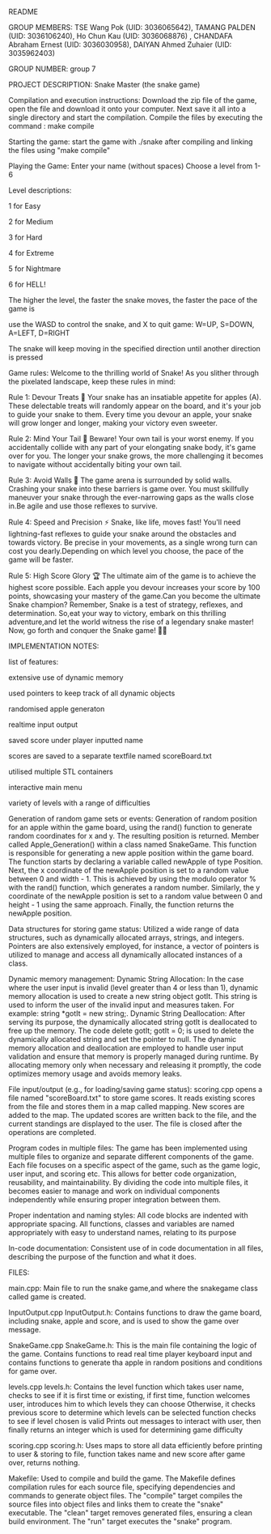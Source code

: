 README

GROUP MEMBERS: 
  TSE Wang Pok (UID: 3036065642), 
  TAMANG PALDEN (UID: 3036106240), 
  Ho Chun Kau (UID: 3036068876) , 
  CHANDAFA Abraham Ernest (UID: 3036030958),
  DAIYAN Ahmed Zuhaier (UID: 3035962403)
  
  
GROUP NUMBER: group 7

PROJECT DESCRIPTION: Snake Master (the snake game)

Compilation and execution instructions:
Download the zip file of the game, open the file and download it onto your computer. Next save it all into a single directory and start the compilation.
Compile the files by executing the command : make compile

Starting the game: 
start the game with ./snake after compiling and linking the files using "make compile"

Playing the Game:
Enter your name (without spaces)
Choose a level from 1-6

Level descriptions:

1 for Easy

2 for Medium

3 for Hard

4 for Extreme

5 for Nightmare

6 for HELL!

The higher the level, the faster the snake moves, the faster the pace of the game is

use the WASD to control the snake, and X to quit game:
W=UP,  S=DOWN,  A=LEFT,  D=RIGHT 

The snake will keep moving in the specified direction until another direction is pressed

Game rules:
Welcome to the thrilling world of Snake! 
As you slither through the pixelated landscape, keep these rules in mind:

Rule 1: Devour Treats 🍎
Your snake has an insatiable appetite for apples (A). These delectable treats will randomly appear on the board, and it's your job to guide your snake to them. Every time you devour an apple, your snake will grow longer and longer, making your victory even sweeter.

Rule 2: Mind Your Tail 🐍
Beware! Your own tail is your worst enemy. If you accidentally collide with any part of your elongating snake body, it's game over for you. The longer your snake grows, the more challenging it becomes to navigate without accidentally biting your own tail. 

Rule 3: Avoid Walls 🧱
The game arena is surrounded by solid walls. Crashing your snake into these barriers is game over. You must skillfully maneuver your snake through the ever-narrowing gaps as the walls close in.Be agile and use those reflexes to survive.

Rule 4: Speed and Precision ⚡️
Snake, like life, moves fast! You'll need lightning-fast reflexes to guide your snake around the obstacles and towards victory. Be precise in your movements, as a single wrong turn can cost you dearly.Depending on which level you choose, the pace of the game will be faster.

Rule 5: High Score Glory 🏆
The ultimate aim of the game is to achieve the highest score possible. Each apple you devour increases your score by 100 points, showcasing your mastery of the game.Can you become the ultimate Snake champion?
Remember, Snake is a test of strategy, reflexes, and determination. So,eat your way to victory, embark on this thrilling adventure,and let the world witness the rise of a legendary snake master!
Now, go forth and conquer the Snake game! 🐍🍎

IMPLEMENTATION NOTES:

list of features:

extensive use of dynamic memory

used pointers to keep track of all dynamic objects

randomised apple generaton

realtime input output

saved score under player inputted name

scores are saved to a separate textfile named scoreBoard.txt

utilised multiple STL containers

interactive main menu

variety of levels with a range of difficulties

Generation of random game sets or events:
Generation of random position for an apple within the game board, using the rand() function to generate random coordinates for x and y. The resulting position is returned.
Member called Apple_Generation() within a class named SnakeGame. This function is responsible for generating a new apple position within the game board.
The function starts by declaring a variable called newApple of type Position.
Next, the x coordinate of the newApple position is set to a random value between 0 and width - 1. This is achieved by using the modulo operator % with the rand() function, which generates a random number.
Similarly, the y coordinate of the newApple position is set to a random value between 0 and height - 1 using the same approach.
Finally, the function returns the newApple position.


Data structures for storing game status:
Utilized a wide range of data structures, such as dynamically allocated arrays, strings, and integers. Pointers are also extensively employed, for instance, a vector of pointers is utilized to manage and access all dynamically allocated instances of a class.

Dynamic memory management:
Dynamic String Allocation: In the case where the user input is invalid (level greater than 4 or less than 1), dynamic memory allocation is used to create a new string object gotIt. This string is used to inform the user of the invalid input and measures taken. For example: string *gotIt = new string;.
Dynamic String Deallocation: After serving its purpose, the dynamically allocated string gotIt is deallocated to free up the memory. The code delete gotIt; gotIt = 0; is used to delete the dynamically allocated string and set the pointer to null.
The dynamic memory allocation and deallocation are employed to handle user input validation and ensure that memory is properly managed during runtime. By allocating memory only when necessary and releasing it promptly, the code optimizes memory usage and avoids memory leaks.


File input/output (e.g., for loading/saving game status):
scoring.cpp opens a file named "scoreBoard.txt" to store game scores. It reads existing scores from the file and stores them in a map called mapping. New scores are added to the map. The updated scores are written back to the file, and the current standings are displayed to the user. The file is closed after the operations are completed.

Program codes in multiple files:
The game has been implemented using multiple files to organize and separate different components of the game. Each file focuses on a specific aspect of the game, such as the game logic, user input, and scoring etc. This allows for better code organization, reusability, and maintainability. By dividing the code into multiple files, it becomes easier to manage and work on individual components independently while ensuring proper integration between them.

Proper indentation and naming styles:
All code blocks are indented with appropriate spacing. All functions, classes and variables are named appropriately with easy to understand names, relating to its purpose

In-code documentation:
Consistent use of in code documentation in all files, describing the purpose of the function and what it does.


FILES:

main.cpp:
Main file to run the snake game,and where the snakegame class called game is created.


InputOutput.cpp InputOutput.h:
Contains functions to draw the game board, including snake, apple and score, and is used to show the game over message.


SnakeGame.cpp SnakeGame.h:
This is the main file containing the logic of the game. Contains functions to read real time player keyboard input and contains functions to generate tha apple in random positions and conditions for game over.


levels.cpp levels.h:
Contains the level function which takes user name, checks to see if it is first time or existing, if first time, function welcomes user, introduces him to which levels they can choose
Otherwise, it checks previous score to determine which levels can be selected
function checks to see if level chosen is valid
Prints out messages to interact with user, then finally returns an integer
which is used for determining game difficulty


scoring.cpp scoring.h: 
Uses maps to store all data efficiently before printing to user & storing to file, function takes name and new score after game over, returns nothing.


Makefile:
Used to compile and build the game. The Makefile defines compilation rules for each source file, specifying dependencies and commands to generate object files. The "compile" target compiles the source files into object files and links them to create the "snake" executable. The "clean" target removes generated files, ensuring a clean build environment. The "run" target executes the "snake" program.




